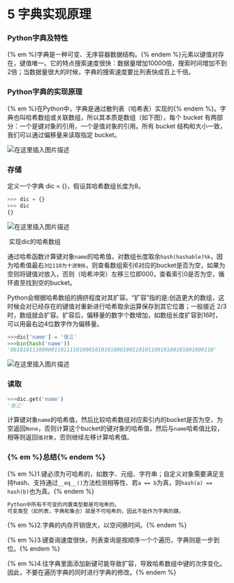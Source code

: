 # 5 字典实现原理

### Python字典及特性

{% em %}字典是一种可变、无序容器数据结构。{% endem %}元素以键值对存在，键值唯一。它的特点搜索速度很快：数据量增加10000倍，搜索时间增加不到2倍；当数据量很大的时候，字典的搜索速度要比列表快成百上千倍。

### Python字典的实现原理

{% em %}在Python中，字典是通过散列表（哈希表）实现的{% endem %}。字典也叫哈希数组或关联数组，所以其本质是数组（如下图），每个 bucket 有两部分：一个是键对象的引用，一个是值对象的引用。所有 bucket 结构和大小一致，我们可以通过偏移量来读取指定 bucket。

![在这里插入图片描述](https://img-blog.csdnimg.cn/20200119140604905.png?)

### 存储

定义一个字典 dic = {}，假设其哈希数组长度为8。

```python
>>> dic = {}
>>> dic
{}
```

![在这里插入图片描述](https://img-blog.csdnimg.cn/2020011914072554.png)

​                                                                  实现dic的哈希数组

通过哈希函数计算键对象`name`的哈希值，对数组长度取余`hash(hashable)%k`，因为哈希值最右`3位110为十进制6`，则查看数组索引6对应的bucket是否为空，如果为空则将键值对放入，否则（哈希冲突）左移三位即000，查看索引0是否为空，循环直至找到空的bucket。

Python会根据哈希数组的拥挤程度对其扩容。“扩容”指的是:创造更大的数组，这时候会对已经存在的键值对重新进行哈希取余运算保存到其它位置；一般接近 2/3 时，数组就会扩容。扩容后，偏移量的数字个数增加，如数组长度扩容到16时，可以用最右边4位数字作为偏移量。

```python
>>>dic['name'] = '张三'
>>>bin(hash('name'))
'0b101011100000110111101000101010100010011010110010100101001000110' 
```

![在这里插入图片描述](https://img-blog.csdnimg.cn/20200119141034259.png?)

### 读取

```python
>>>dic.get('name')
'张三'
```

计算键对象`name`的哈希值，然后比较哈希数组对应索引内的bucket是否为空，为空返回`None`，否则计算这个bucket的键对象的哈希值，然后与`name`哈希值比较，相等则返回`值对象`，否则继续左移计算哈希值。

### {% em %}总结{% endem %}

{% em %}1.键必须为可哈希的，如数字、元组、字符串；自定义对象需要满足支持hash、支持通过`__eq__()`方法检测相等性、若`a == b`为真，则`hash(a) == hash(b)`也为真。{% endem %}

```python
Python中所有不可变的内置类型都是可哈希的。
可变类型（如列表，字典和集合）就是不可哈希的，因此不能作为字典的键。
```

{% em %}2.字典的内存开销很大，以空间换时间。{% endem %}

{% em %}3.键查询速度很快，列表查询是按顺序一个个遍历，字典则是一步到位。{% endem %}

{% em %}4.往字典里面添加新键可能导致扩容，导致哈希数组中键的次序变化。因此，不要在遍历字典的同时进行字典的修改。{% endem %}